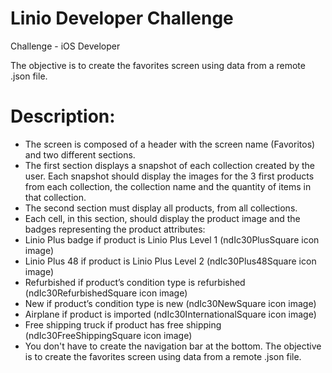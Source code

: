 # Linio Developer Challenge

Challenge - iOS Developer

The objective is to create the favorites screen using data from a remote .json file.

# Description:

- The screen is composed of a header with the screen name (Favoritos) and two different sections.
- The first section displays a snapshot of each collection created by the user. Each snapshot should display the images for the 3 first products from each collection, the collection name and the quantity of items in that collection.
- The second section must display all products, from all collections.
- Each cell, in this section, should display the product image and the badges representing the product attributes:
- Linio Plus badge if product is Linio Plus Level 1 (ndIc30PlusSquare icon image)
- Linio Plus 48 if product is Linio Plus Level 2 (ndIc30Plus48Square icon image)
- Refurbished if product’s condition type is refurbished (ndIc30RefurbishedSquare icon image)
- New if product’s condition type is new (ndIc30NewSquare icon image)
- Airplane if product is imported (ndIc30InternationalSquare icon image)
- Free shipping truck if product has free shipping (ndIc30FreeShippingSquare icon image)
- You don't have to create the navigation bar at the bottom. The objective is to create the favorites screen using data from a remote .json file.
